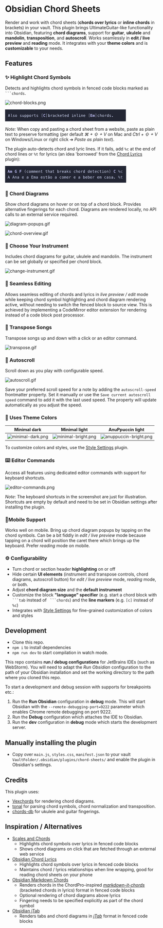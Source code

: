 # Obsidian Chord Sheets

Render and work with chord sheets (**chords over lyrics** or **inline chords** in brackets) in your vault. This plugin brings
UltimateGuitar-like functionality into Obsidian, featuring **chord diagrams**,
support for **guitar**, **ukulele** and **mandolin**, **transposition**, and **autoscroll**. Works seamlessly in **edit / live preview**
and **reading** mode. It integrates with your **theme colors** and is **customizable** to your needs.

## Features

### ✨ Highlight Chord Symbols

Detects and highlights chord symbols in fenced code blocks marked as ```` ```chords````.

![chord-blocks.png](docs/chord-blocks.png)

![inline-chords.png](docs/inline-chords.png)

*Note:* When copy and pasting a chord sheet from a website, paste as plain text to preserve formatting (per default *⌘ + ⇧ + V* on Mac and *Ctrl + ⇧ + V* on Windows/Linux or right click ➔ *Paste as plain text*). 

The plugin auto-detects chord and lyric lines. If it fails, add `%c` at the end of chord lines or `%t` for lyrics (an idea
'borrowed' from the [Chord Lyrics](https://github.com/nevernotmove/obsidian-chordlyrics) plugin): 
  
![line-markers.png](docs/line-markers.png)


### 🎼 Chord Diagrams

Show chord diagrams on hover or on top of a chord block. Provides alternative fingerings for each chord. Diagrams are
rendered locally, no API calls to an external service required.

![diagram-popups.gif](docs/diagram-popups.gif)

![chord-overview.gif](docs/chord-overview.gif)

### 🎸 Choose Your Instrument

Includes chord diagrams for guitar, ukulele and mandolin. The instrument can be set globally or specified per chord block.

![change-instrument.gif](docs/change-instrument.gif)

### 📝 Seamless Editing

Allows seamless editing of chords and lyrics in *live preview / edit* mode while keeping chord symbol
highlighting and chord diagram rendering active, without needing to switch the fenced block to source view. This is
achieved by implementing a CodeMirror editor extension for rendering instead of a code block post processor.

### 🔄 Transpose Songs

Transpose songs up and down with a click or an editor command.

![transpose.gif](docs/transpose.gif)

### 📜 Autoscroll

Scroll down as you play with configurable speed.

![autoscroll.gif](docs/autoscroll.gif)

Save your preferred scroll speed for a note by adding the `autoscroll-speed` frontmatter property. Set it manually or
use the `Save current autoscroll speed` command to add it with the last used speed. The property will update
automatically as you adjust the speed.


### 🌈 Uses Theme Colors

| Minimal dark                               | Minimal light                                 | AnuPpuccin light                                  |
|--------------------------------------------|------------------------------------------------|------------------------------------------------------|
| ![minimal-dark.png](docs/minimal-dark.png) | ![minimal-bright.png](docs/minimal-bright.png) | ![anuppuccin-bright.png](docs/anuppuccin-bright.png) |

To customize colors and styles, use the [Style Settings](https://github.com/mgmeyers/obsidian-style-settings) plugin. 

### ⌨️ Editor Commands

Access all features using dedicated editor commands with support for keyboard shortcuts.

![editor-commands.png](docs/editor-commands.png)

*Note*: The keyboard shortcuts in the screenshot are just for illustration. Shortcuts are empty by default 
and need to be set in Obsidian settings after installing the plugin. 

### 📱Mobile Support

Works well on mobile. Bring up chord diagram popups by tapping on the chord symbols.
Can be a bit fiddly in _edit / live preview_ mode because tapping on a chord will position the caret 
there which brings up the keyboard. Prefer _reading_ mode on mobile.

### ⚙️ Configurability

* Turn chord or section header **highlighting** on or off 
* Hide certain **UI elements** (instrument and transpose controls, chord diagrams, autoscroll button) for _edit / live preview_ mode, _reading_ mode, or both. 
* Adjust **chord diagram size** and the **default instrument** 
* Customize the block **"language" specifier** (e.g. start a chord block with ```` ```tab````  instead of ```` ```chords````) and the **line markers** (e.g. `[c]` instead of `%c`)
* Integrates with [Style Settings](https://github.com/mgmeyers/obsidian-style-settings) for fine-grained customization of colors and styles

## Development

- Clone this repo.
- `npm i` to install dependencies
- `npm run dev` to start compilation in watch mode.

This repo contains **run / debug configurations** for JetBrains IDEs (such as WebStorm). You will
need to adapt the _Run Obsidian_ configuration to the path of your Obsidian installation and set the 
working directory to the path where you cloned this repo.

To start a development and debug session with supports for breakpoints etc.:

1. Run the **Run Obsidian** configuration in **debug** mode. This will start Obsidian with the `--remote-debugging-port=9222` parameter which enables
Chrome remote debugging on port 9222.
2. Run the **Debug** configuration which attaches the IDE to Obsidian.
3. Run the **dev** configuration in **debug** mode which starts the development server.

## Manually installing the plugin

- Copy over `main.js`, `styles.css`, `manifest.json` to your vault `VaultFolder/.obsidian/plugins/chord-sheets/` and enable the plugin in Obsidian's settings.

## Credits

This plugin uses:

- [Vexchords](https://github.com/0xfe/vexchords) for rendering chord diagrams.
- [tonal](https://github.com/tonaljs/tonal) for parsing chord symbols, chord normalization and transposition.
- [chords-db](https://github.com/tombatossals/chords-db) for ukulele and guitar fingerings.

## Inspiration / Alternatives

- [Scales and Chords](https://github.com/egradman/scales-chords#readme)
	- Highlights chord symbols over lyrics in fenced code blocks
	- Shows chord diagrams on click that are fetched through an external web service
- [Obsidian Chord Lyrics](https://github.com/nevernotmove/obsidian-chordlyrics#readme)
	- Highlights chord symbols over lyrics in fenced code blocks
	- Maintains chord / lyrics relationships when line wrapping, good for reading chord sheets on your phone
- [Obsidian Markdown Chords](https://github.com/dnotes/obsidian-markdown-chords)
	- Renders chords in the ChordPro-inspired [*markdown-it-chords*](https://dnotes.github.io/markdown-it-chords/) (bracketed chords in lyrics) format in fenced code blocks
	- Optional rendering of chord diagrams above lyrics
	- Fingering needs to be specified explicitly as part of the chord symbol
- [Obsidian jTab](https://github.com/davfive/obsidian-jtab)
	- Renders tabs and chord diagrams in [*jTab*](https://jtab.tardate.com/) format in fenced code blocks 

